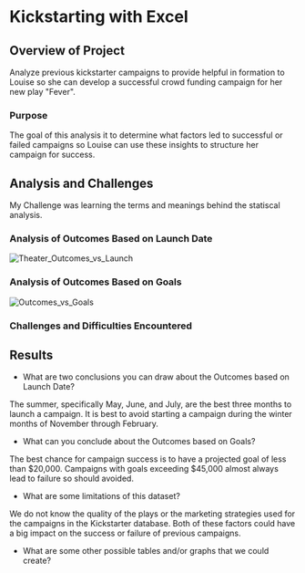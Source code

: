 # Kickstarting with Excel

## Overview of Project
Analyze previous kickstarter campaigns to provide helpful in formation to Louise so she can develop a successful crowd funding campaign for her new play "Fever".

### Purpose
The goal of this analysis it to determine what factors led to successful or failed campaigns so Louise can use these insights to structure her campaign for success.  

## Analysis and Challenges



My Challenge was learning the terms and meanings behind the statiscal analysis.  

### Analysis of Outcomes Based on Launch Date


![Theater_Outcomes_vs_Launch](https://user-images.githubusercontent.com/90162669/134782331-7f762ad8-0691-4697-927a-5feb198b5edb.png)



### Analysis of Outcomes Based on Goals


![Outcomes_vs_Goals](https://user-images.githubusercontent.com/90162669/134782689-72f7cc1a-06dc-41db-b1a3-774f64ef23af.png)


### Challenges and Difficulties Encountered

## Results

- What are two conclusions you can draw about the Outcomes based on Launch Date?

The summer, specifically May, June, and July, are the best three months to launch a campaign. 
It is best to avoid starting a campaign during the winter months of November through February. 

- What can you conclude about the Outcomes based on Goals?

The best chance for campaign success is to have a projected goal of less than $20,000. 
Campaigns with goals exceeding $45,000 almost always lead to failure so should avoided. 

- What are some limitations of this dataset?

We do not know the quality of the plays or the marketing strategies used for the campaigns in the Kickstarter database.  Both of these factors could have a big impact on the success or failure of previous campaigns. 

- What are some other possible tables and/or graphs that we could create?

